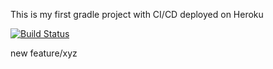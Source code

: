This is my first gradle project with CI/CD deployed on Heroku

[![Build Status](https://app.travis-ci.com/omerfozgul/p1.svg?branch=main)](https://app.travis-ci.com/omerfozgul/p1)

new feature/xyz